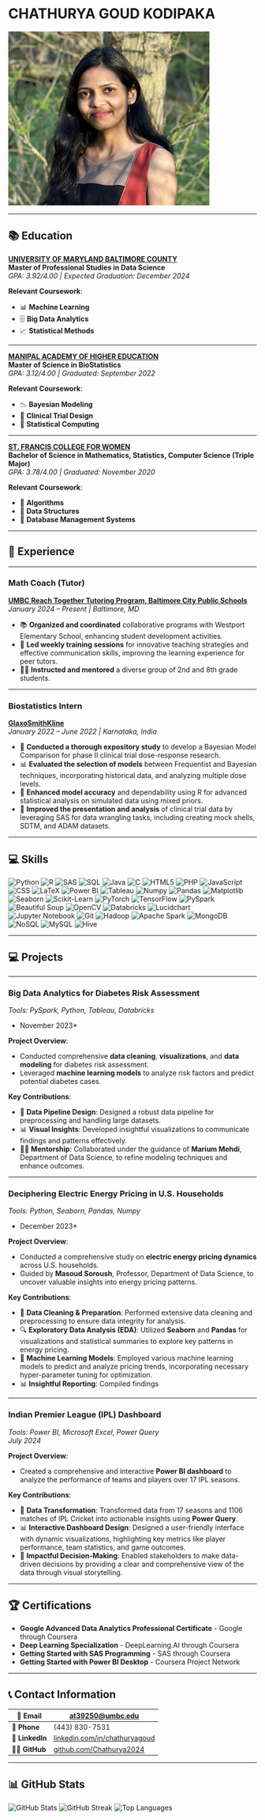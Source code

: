 # CHATHURYA GOUD KODIPAKA
![Headshot Photo](pic.png)

---

## 📚 Education

[**UNIVERSITY OF MARYLAND BALTIMORE COUNTY**](https://www.umbc.edu/)  
**Master of Professional Studies in Data Science**  
*GPA: 3.92/4.00 | Expected Graduation: December 2024*

**Relevant Coursework**:  
- 📊 **Machine Learning**
- 🗄️ **Big Data Analytics**
- 📈 **Statistical Methods**

---

[**MANIPAL ACADEMY OF HIGHER EDUCATION**](https://manipal.edu/)  
**Master of Science in BioStatistics**  
*GPA: 3.12/4.00 | Graduated: September 2022*

**Relevant Coursework**:  
- 📉 **Bayesian Modeling**
- 🧪 **Clinical Trial Design**
- 🔢 **Statistical Computing**


---

[**ST. FRANCIS COLLEGE FOR WOMEN**](https://www.sfc.ac.in/)  
**Bachelor of Science in Mathematics, Statistics, Computer Science (Triple Major)**  
*GPA: 3.78/4.00 | Graduated: November 2020*

**Relevant Coursework**:  
- 📐 **Algorithms**
- 🔗 **Data Structures**
- 💾 **Database Management Systems**


---

## 💼 Experience

---

### **Math Coach (Tutor)**  
[**UMBC Reach Together Tutoring Program, Baltimore City Public Schools**](https://reachtogether.umbc.edu/)  
*January 2024 – Present | Baltimore, MD*

- 📚 **Organized and coordinated** collaborative programs with Westport Elementary School, enhancing student development activities.
- 🧠 **Led weekly training sessions** for innovative teaching strategies and effective communication skills, improving the learning experience for peer tutors.
- 👩‍🏫 **Instructed and mentored** a diverse group of 2nd and 8th grade students.

---

### **Biostatistics Intern**  
[**GlaxoSmithKline**](https://www.gsk.com/)  
*January 2022 – June 2022 | Karnataka, India*

- 🧬 **Conducted a thorough expository study** to develop a Bayesian Model Comparison for phase II clinical trial dose-response research.
- 📊 **Evaluated the selection of models** between Frequentist and Bayesian techniques, incorporating historical data, and analyzing multiple dose levels.
- 🎯 **Enhanced model accuracy** and dependability using R for advanced statistical analysis on simulated data using mixed priors.
- 📝 **Improved the presentation and analysis** of clinical trial data by leveraging SAS for data wrangling tasks, including creating mock shells, SDTM, and ADAM datasets.


---

## 💻 Skills

![Python](https://img.shields.io/badge/python-3670A0?style=for-the-badge&logo=python&logoColor=ffdd54) 
![R](https://img.shields.io/badge/r-%23276DC3.svg?style=for-the-badge&logo=r&logoColor=white) 
![SAS](https://img.shields.io/badge/sas-%234B0082.svg?style=for-the-badge&logo=sas&logoColor=white) 
![SQL](https://img.shields.io/badge/sql-%2300599C.svg?style=for-the-badge&logo=sql&logoColor=white) 
![Java](https://img.shields.io/badge/java-%23ED8B00.svg?style=for-the-badge&logo=openjdk&logoColor=white) 
![C](https://img.shields.io/badge/c-%2300599C.svg?style=for-the-badge&logo=c&logoColor=white) 
![HTML5](https://img.shields.io/badge/html5-%23E34F26.svg?style=for-the-badge&logo=html5&logoColor=white) 
![PHP](https://img.shields.io/badge/php-%23777BB4.svg?style=for-the-badge&logo=php&logoColor=white) 
![JavaScript](https://img.shields.io/badge/javascript-%23F7DF1E.svg?style=for-the-badge&logo=javascript&logoColor=black) 
![CSS](https://img.shields.io/badge/css-%231572B6.svg?style=for-the-badge&logo=css3&logoColor=white) 
![LaTeX](https://img.shields.io/badge/latex-%23008080.svg?style=for-the-badge&logo=latex&logoColor=white) 
![Power BI](https://img.shields.io/badge/Power_BI-F2C811?style=for-the-badge&logo=powerbi&logoColor=black) 
![Tableau](https://img.shields.io/badge/Tableau-%23E97627.svg?style=for-the-badge&logo=Tableau&logoColor=white) 
![Numpy](https://img.shields.io/badge/Numpy-%23013243.svg?style=for-the-badge&logo=numpy&logoColor=white) 
![Pandas](https://img.shields.io/badge/pandas-%23150458.svg?style=for-the-badge&logo=pandas&logoColor=white) 
![Matplotlib](https://img.shields.io/badge/Matplotlib-%23ffffff.svg?style=for-the-badge&logo=Matplotlib&logoColor=black) 
![Seaborn](https://img.shields.io/badge/Seaborn-%231f77b4.svg?style=for-the-badge&logo=seaborn&logoColor=white) 
![Scikit-Learn](https://img.shields.io/badge/scikit--learn-%23F7931E.svg?style=for-the-badge&logo=scikit-learn&logoColor=white) 
![PyTorch](https://img.shields.io/badge/PyTorch-%23EE4C2C.svg?style=for-the-badge&logo=PyTorch&logoColor=white) 
![TensorFlow](https://img.shields.io/badge/TensorFlow-%23FF6F00.svg?style=for-the-badge&logo=TensorFlow&logoColor=white) 
![PySpark](https://img.shields.io/badge/PySpark-%23E25A1C.svg?style=for-the-badge&logo=apachespark&logoColor=white) 
![Beautiful Soup](https://img.shields.io/badge/Beautiful_Soup-%23800000.svg?style=for-the-badge&logo=python&logoColor=white) 
![OpenCV](https://img.shields.io/badge/OpenCV-%23ffffff.svg?style=for-the-badge&logo=OpenCV&logoColor=black) 
![Databricks](https://img.shields.io/badge/Databricks-%23FF5733.svg?style=for-the-badge&logo=databricks&logoColor=white) 
![Lucidchart](https://img.shields.io/badge/Lucidchart-%23FBB040.svg?style=for-the-badge&logo=lucidchart&logoColor=white) 
![Jupyter Notebook](https://img.shields.io/badge/Jupyter_Notebook-%23F37626.svg?style=for-the-badge&logo=jupyter&logoColor=white) 
![Git](https://img.shields.io/badge/Git-%23F05033.svg?style=for-the-badge&logo=git&logoColor=white) 
![Hadoop](https://img.shields.io/badge/Hadoop-%232DC4CC.svg?style=for-the-badge&logo=apachehadoop&logoColor=white) 
![Apache Spark](https://img.shields.io/badge/Apache%20Spark-FDEE21?style=for-the-badge&logo=apachespark&logoColor=black) 
![MongoDB](https://img.shields.io/badge/MongoDB-%234ea94b.svg?style=for-the-badge&logo=mongodb&logoColor=white) 
![NoSQL](https://img.shields.io/badge/NoSQL-%234ea94b.svg?style=for-the-badge&logo=nosql&logoColor=white) 
![MySQL](https://img.shields.io/badge/MySQL-%2300f.svg?style=for-the-badge&logo=mysql&logoColor=white) 
![Hive](https://img.shields.io/badge/Hive-%23FF5733.svg?style=for-the-badge&logo=apachehive&logoColor=white) 

---
## 💻 Projects

---

### **Big Data Analytics for Diabetes Risk Assessment**  
*Tools: PySpark, Python, Tableau, Databricks*  
* November 2023*

**Project Overview**:  
- Conducted comprehensive **data cleaning**, **visualizations**, and **data modeling** for diabetes risk assessment.
- Leveraged **machine learning models** to analyze risk factors and predict potential diabetes cases.

**Key Contributions**:
- 🧼 **Data Pipeline Design**: Designed a robust data pipeline for preprocessing and handling large datasets.
- 📊 **Visual Insights**: Developed insightful visualizations to communicate findings and patterns effectively.
- 👩‍🏫 **Mentorship**: Collaborated under the guidance of **Marium Mehdi**, Department of Data Science, to refine modeling techniques and enhance outcomes.

---

### **Deciphering Electric Energy Pricing in U.S. Households**  
*Tools: Python, Seaborn, Pandas, Numpy*  
* December 2023*

**Project Overview**:  
- Conducted a comprehensive study on **electric energy pricing dynamics** across U.S. households.
- Guided by **Masoud Soroush**, Professor, Department of Data Science, to uncover valuable insights into energy pricing patterns.

**Key Contributions**:
- 🧹 **Data Cleaning & Preparation**: Performed extensive data cleaning and preprocessing to ensure data integrity for analysis.
- 🔍 **Exploratory Data Analysis (EDA)**: Utilized **Seaborn** and **Pandas** for visualizations and statistical summaries to explore key patterns in energy pricing.
- 🤖 **Machine Learning Models**: Employed various machine learning models to predict and analyze pricing trends, incorporating necessary hyper-parameter tuning for optimization.
- 📊 **Insightful Reporting**: Compiled findings

---

### **Indian Premier League (IPL) Dashboard**  
*Tools: Power BI, Microsoft Excel, Power Query*  
*July 2024*

**Project Overview**:  
- Created a comprehensive and interactive **Power BI dashboard** to analyze the performance of teams and players over 17 IPL seasons.

**Key Contributions**:
- 🏏 **Data Transformation**: Transformed data from 17 seasons and 1106 matches of IPL Cricket into actionable insights using **Power Query**.
- 📊 **Interactive Dashboard Design**: Designed a user-friendly interface with dynamic visualizations, highlighting key metrics like player performance, team statistics, and game outcomes.
- 🔄 **Impactful Decision-Making**: Enabled stakeholders to make data-driven decisions by providing a clear and comprehensive view of the data through visual storytelling.

---

## 🏆 Certifications

- **Google Advanced Data Analytics Professional Certificate** - Google through Coursera
- **Deep Learning Specialization** - DeepLearning.AI through Coursera
- **Getting Started with SAS Programming** - SAS through Coursera
- **Getting Started with Power BI Desktop** - Coursera Project Network
---
## 📞 Contact Information

| 📧 **Email**       | [at39250@umbc.edu](mailto:at39250@umbc.edu)           |
|--------------------|-------------------------------------------------------|
| 📱 **Phone**       | (443) 830-7531                                        |
| 💼 **LinkedIn**    | [linkedin.com/in/chathuryagoud](https://linkedin.com/in/chathuryagoud) |
| 👨‍💻 **GitHub**     | [github.com/Chathurya2024](https://github.com/Chathurya2024)         |

---


## 📊 GitHub Stats

![GitHub Stats](https://github-readme-stats.vercel.app/api?username=Chathurya2024&theme=dark&hide_border=false&include_all_commits=false&count_private=false)
![GitHub Streak](https://github-readme-streak-stats.herokuapp.com/?user=Chathurya2024&theme=dark&hide_border=false)
![Top Languages](https://github-readme-stats.vercel.app/api/top-langs/?username=Chathurya2024&theme=dark&hide_border=false&include_all_commits=false&count_private=false&layout=compact)
